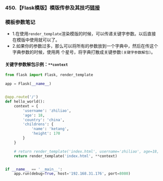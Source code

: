 ### 450.【Flask模版】模版传参及其技巧[链接]()

### 模板参数笔记
* 1.在使用`render_template`渲染模版的时候，可以传递关键字参数。以后直接在模版中使用就可以了。
* 2.如果你的参数过多，那么可以将所有的参数放到一个字典中，然后在传这个字典参数的时候，使用两
个星号，将字典打散成关键参数`(关键字参数解包)`。

#### 关键字参数解包示例：`**context`
```python
from flask import Flask, render_template

app = Flask(__name__)


@app.route('/')
def hello_world():
    context = {
        'username': 'zhiliao',
        'age': 18,
        'country': 'china',
        'childrens': {
            'name': 'ketang',
            'height': 170
        }
    }

    # return render_template('index.html', username='zhiliao', age=18, country='china')
    return render_template('index.html', **context)


if __name__ == '__main__':
    app.run(debug=True, host='192.168.31.176', port=8080)
```